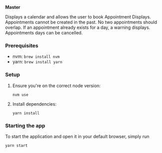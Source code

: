 **Master**

Displays a calendar and allows the user to book Appointment Displays. Appointments cannot be created in the past. No two appointments should overlap. If an appointment already exists for a day, a warning displays. Appointments days can be cancelled.

### Prerequisites

* nvm: `brew install nvm`
* yarn: `brew install yarn`

### Setup

1. Ensure you're on the correct node version:

   ```
   nvm use
   ```

2. Install dependencies:

   ```
   yarn install
   ```

### Starting the app

To start the application and open it in your default browser, simply run

```
yarn start
```

